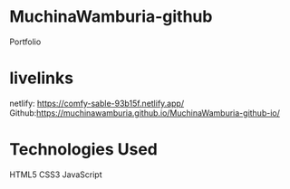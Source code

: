 # MuchinaWamburia-github
Portfolio
# livelinks
netlify: https://comfy-sable-93b15f.netlify.app/
Github:https://muchinawamburia.github.io/MuchinaWamburia-github-io/

# Technologies Used
HTML5
CSS3
JavaScript 
<!-- projects .html -->
